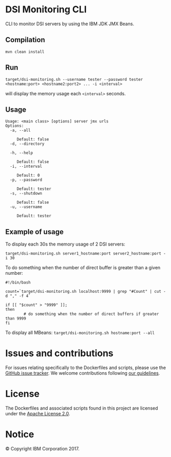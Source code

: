 # DSI Monitoring CLI

CLI to monitor DSI servers by using the IBM JDK JMX Beans.

## Compilation

`mvn clean install`

## Run

`target/dsi-monitoring.sh --username tester --password tester <hostname:port> <hostname2:port2> ... -i <interval>
`

will display the memory usage each `<interval>` seconds.

## Usage

```
Usage: <main class> [options] server jmx urls
Options:
  -a, --all

     Default: false
  -d, --directory

  -h, --help

     Default: false
  -i, --interval

     Default: 0
  -p, --password

     Default: tester
  -s, --shutdown

     Default: false
  -u, --username

     Default: tester
```       

## Example of usage

To display each 30s the memory usage of 2 DSI servers:

`target/dsi-monitoring.sh server1_hostname:port server2_hostname:port -i 30`

To do something when the number of direct buffer is greater than a given number:

```
#!/bin/bash

count=`target/dsi-monitoring.sh localhost:9999 | grep "#Count" | cut -d "," -f 4`

if [[ "$count" > "9999" ]];
then
        # do something when the number of direct buffers if greater than 9999
fi
```

To display all MBeans:
`target/dsi-monitoring.sh hostname:port --all`


# Issues and contributions
For issues relating specifically to the Dockerfiles and scripts, please use the [GitHub issue tracker](../../issues).
We welcome contributions following [our guidelines](CONTRIBUTING.md).

# License
The Dockerfiles and associated scripts found in this project are licensed under the [Apache License 2.0](LICENSE).

# Notice
© Copyright IBM Corporation 2017.
